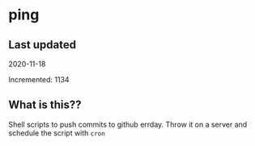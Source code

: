 # ping

## Last updated
2020-11-18

Incremented: 1134

## What is this??
Shell scripts to push commits to github errday. Throw it on a server and schedule the script with `cron`
